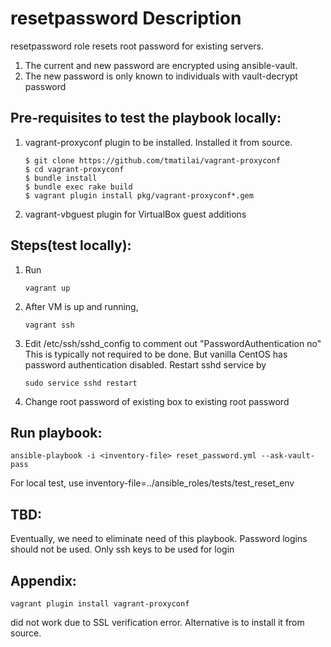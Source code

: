 resetpassword Description
==================

resetpassword role resets root password for existing servers.

1. The current and new password are encrypted using ansible-vault.
2. The new password is only known to individuals with vault-decrypt password

Pre-requisites to test the playbook locally:
----------------------------------------------

1. vagrant-proxyconf plugin to be installed.
   Installed it from source.
   ```
   $ git clone https://github.com/tmatilai/vagrant-proxyconf
   $ cd vagrant-proxyconf
   $ bundle install
   $ bundle exec rake build
   $ vagrant plugin install pkg/vagrant-proxyconf*.gem
   ```

2. vagrant-vbguest plugin for VirtualBox guest additions

Steps(test locally):
---------------------

1. Run
   ```
   vagrant up
   ```

2. After VM is up and running,
   ```
   vagrant ssh
   ```

3. Edit /etc/ssh/sshd_config to comment out "PasswordAuthentication no"
   This is typically not required to be done.  But vanilla CentOS has password authentication disabled.
   Restart sshd service by
   ```
   sudo service sshd restart
   ```

4. Change root password of existing box to existing root password

Run playbook:
--------------

```
ansible-playbook -i <inventory-file> reset_password.yml --ask-vault-pass
```
For local test, use inventory-file=../ansible_roles/tests/test_reset_env

TBD:
-----

Eventually, we need to eliminate need of this playbook.  Password logins should not be used.
Only ssh keys to be used for login

Appendix:
---------

```
vagrant plugin install vagrant-proxyconf
```
did not work due to SSL verification error.  Alternative is to install it from source.
